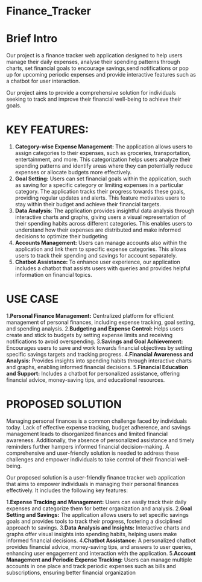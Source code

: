 # Finance_Tracker
# Brief Intro
Our project is a finance tracker web application designed to help users manage their daily expenses, analyse their spending patterns through charts, set financial goals to encourage savings,send notifications or pop up for upcoming periodic expenses and provide interactive features such as a chatbot for user interaction.

Our project aims to provide a comprehensive solution for individuals seeking to track and improve their financial well-being to achieve their goals.

# KEY FEATURES:
1. **Category-wise Expense Management:** The application allows users to assign categories to their expenses, such as groceries, transportation, entertainment, and more. This categorization helps users analyze their spending patterns and identify areas where they can potentially reduce expenses or allocate budgets more effectively.
2. **Goal Setting:** Users can set financial goals within the application, such as saving for a specific category or limiting expenses in a particular category. The application tracks their progress towards these goals, providing regular updates and alerts. This feature motivates users to stay within their budget and achieve their financial targets.
3. **Data Analysis**: The application provides insightful data analysis through interactive charts and graphs, giving users a visual representation of their spending habits across different categories. This enables users to understand how their expenses are distributed and make informed decisions to optimize their budgeting
4. **Accounts Management:** Users can manage accounts also within the application and link them to specific expense categories. This allows users to track their spending and savings for account separately.
5. **Chatbot Assistance:** To enhance user experience, our application includes a chatbot that assists users with queries and provides helpful information on financial topics.

# USE CASE
1.**Personal Finance Management:**
   Centralized platform for efficient management of personal finances, including expense tracking, goal setting, and spending analysis.
2.**Budgeting and Expense Control:**
   Helps users create and stick to budgets by setting expense limits and receiving notifications to avoid overspending.
3.**Savings and Goal Achievement:**
   Encourages users to save and work towards financial objectives by setting specific savings targets and tracking progress.
4.**Financial Awareness and Analysis:**
   Provides insights into spending habits through interactive charts and graphs, enabling informed financial decisions.
5.**Financial Education and Support:**
   Includes a chatbot for personalized assistance, offering financial advice, money-saving tips, and educational resources.

# PROPOSED SOLUTION

Managing personal finances is a common challenge faced by individuals today. Lack of effective expense tracking, budget adherence, and savings management leads to disorganized finances and limited financial awareness. Additionally, the absence of personalized assistance and timely reminders further hampers informed financial decision-making. A comprehensive and user-friendly solution is needed to address these challenges and empower individuals to take control of their financial well-being.

Our proposed solution is a user-friendly finance tracker web application that aims to empower individuals in managing their personal finances effectively. It includes the following key features:

1.**Expense Tracking and Management:** Users can easily track their daily expenses and categorize them for better organization and analysis.
2.**Goal Setting and Savings:** The application allows users to set specific savings goals and provides tools to track their progress, fostering a disciplined approach to savings.
3.**Data Analysis and Insights:** Interactive charts and graphs offer visual insights into spending habits, helping users make informed financial decisions.
4.**Chatbot Assistance:** A personalized chatbot provides financial advice, money-saving tips, and answers to user queries, enhancing user engagement and interaction with the application.
5.**Account Management and Periodic Expense Tracking:** Users can manage multiple accounts in one place and track periodic expenses such as bills and subscriptions, ensuring better financial organization



   


